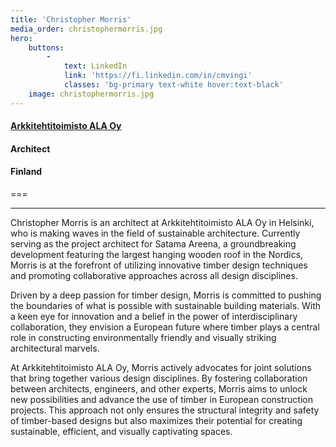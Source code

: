 ```yaml
---
title: 'Christopher Morris'
media_order: christophermorris.jpg
hero:
    buttons:
        -
            text: LinkedIn
            link: 'https://fi.linkedin.com/in/cmvingi'
            classes: 'bg-primary text-white hover:text-black'
    image: christophermorris.jpg
---
```


#### [Arkkitehtitoimisto ALA Oy](https://ala.fi)
#### Architect
#### Finland
===
***
Christopher Morris is an architect at Arkkitehtitoimisto ALA Oy in Helsinki, who is making waves in the field of sustainable architecture. Currently serving as the project architect for Satama Areena, a groundbreaking development featuring the largest hanging wooden roof in the Nordics, Morris is at the forefront of utilizing innovative timber design techniques and promoting collaborative approaches across all design disciplines.

Driven by a deep passion for timber design, Morris is committed to pushing the boundaries of what is possible with sustainable building materials. With a keen eye for innovation and a belief in the power of interdisciplinary collaboration, they envision a European future where timber plays a central role in constructing environmentally friendly and visually striking architectural marvels.

At Arkkitehtitoimisto ALA Oy, Morris actively advocates for joint solutions that bring together various design disciplines. By fostering collaboration between architects, engineers, and other experts, Morris aims to unlock new possibilities and advance the use of timber in European construction projects. This approach not only ensures the structural integrity and safety of timber-based designs but also maximizes their potential for creating sustainable, efficient, and visually captivating spaces.